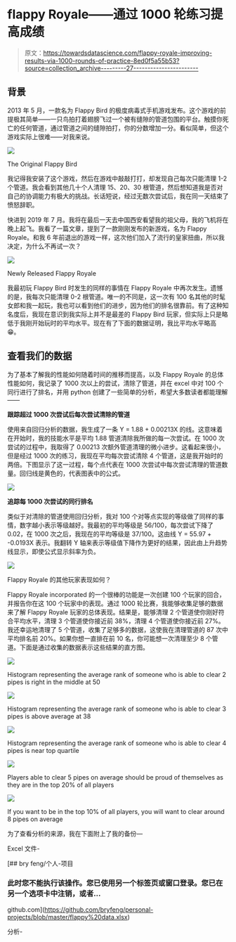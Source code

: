 # flappy Royale——通过 1000 轮练习提高成绩

> 原文：<https://towardsdatascience.com/flappy-royale-improving-results-via-1000-rounds-of-practice-8ed0f5a55b53?source=collection_archive---------27----------------------->

## 背景

2013 年 5 月，一款名为 Flappy Bird 的极度病毒式手机游戏发布。这个游戏的前提极其简单——一只鸟拍打着翅膀飞过一个被有缝隙的管道包围的平台。触摸你死亡的任何管道，通过管道之间的缝隙拍打，你的分数增加一分。看似简单，但这个游戏实际上很难——对我来说。

![](img/b75f56d883be64e5a2311297e177d71e.png)

The Original Flappy Bird

我记得我安装了这个游戏，然后在游戏中敲敲打打，却发现自己每次只能清理 1-2 个管道。我会看到其他几十个人清理 15、20、30 根管道，然后想知道我是否对自己的协调能力有极大的挑战。长话短说，经过无数次尝试后，我在同一天结束了愤怒辞职。

快进到 2019 年 7 月。我将在最后一天去中国西安看望我的祖父母，我的飞机将在晚上起飞。我看了一篇文章，提到了一款刚刚发布的新游戏，名为 Flappy Royale。和我 6 年前退出的游戏一样，这次他们加入了流行的皇家扭曲，所以我决定，为什么不再试一次？

![](img/a57c11685a8be64fa8f9736f83075c84.png)

Newly Released Flappy Royale

我最初玩 Flappy Bird 时发生的同样的事情在 Flappy Royale 中再次发生。遗憾的是，我每次只能清理 0-2 根管道。唯一的不同是，这一次有 100 名其他的时髦女郎和我一起玩，我也可以看到他们的进步，因为他们的排名很靠前。有了这种知名度后，我现在意识到我实际上并不是最差的 Flappy Bird 玩家，但实际上只是略低于我刚开始玩时的平均水平。现在有了下面的数据证明，我比平均水平略高😁。

## 查看我们的数据

为了基本了解我的性能如何随着时间的推移而提高，以及 Flappy Royale 的总体性能如何，我记录了 1000 次以上的尝试，清除了管道，并在 excel 中对 100 个同行进行了排名，并用 python 创建了一些简单的分析，希望大多数读者都能理解——

**跟踪超过 1000 次尝试后每次尝试清除的管道**

使用来自回归分析的数据，我生成了一条 Y = 1.88 + 0.00213X 的线。这意味着在开始时，我的技能水平是平均 1.88 管道清除我所做的每一次尝试。在 1000 次尝试的过程中，我取得了 0.00213 次额外管道清理的微小进步。这看起来很小，但是经过 1000 次的练习，我现在平均每次尝试清除 4 个管道，这是我开始时的两倍。下图显示了这一过程，每个点代表在 1000 次尝试中每次尝试清理的管道数量。回归线是黄色的，代表图表中的公式。

![](img/7f4fe47b72ab9053a20297a6a77c3fac.png)

**追踪每 1000 次尝试的同行排名**

类似于对清除的管道使用回归分析，我对 100 个对等点实现的等级做了同样的事情，数字越小表示等级越好。我最初的平均等级是 56/100，每次尝试下降了 0.02，在 1000 次之后，我现在的平均等级是 37/100。这由线 Y = 55.97 + -0.0193X 表示。我翻转 Y 轴来表示等级值下降作为更好的结果，因此由上升趋势线显示，即使公式显示斜率为负。

![](img/f25152194d4594d2ed3a3bef9844c07b.png)

Flappy Royale 的其他玩家表现如何？

Flappy Royale incorporated 的一个很棒的功能是一次创建 100 个玩家的回合，并报告你在这 100 个玩家中的表现。通过 1000 轮比赛，我能够收集足够的数据来了解 Flappy Royale 玩家的总体表现。结果是，能够清理 2 个管道使你刚好符合平均水平，清理 3 个管道使你接近前 38%，清理 4 个管道使你接近前 27%。我还幸运地清理了 5 个管道，收集了足够多的数据，这使我在清理管道的 87 次中平均排名前 20%。如果你想一直排在前 10 名，你可能想一次清理至少 8 个管道。下面是通过收集的数据表示这些结果的直方图。

![](img/daee60d8a2bc2a95a6377410ebbd6b39.png)

Histogram representing the average rank of someone who is able to clear 2 pipes is right in the middle at 50

![](img/668ebe10dc4642372848b3eaf9f09357.png)

Histogram representing the average rank of someone who is able to clear 3 pipes is above average at 38

![](img/c0d373a1efdfe03500d5087c4ccf66ba.png)

Histogram representing the average rank of someone who is able to clear 4 pipes is near top quartile

![](img/1318adedb1eb41853ab0d91def6a4aa3.png)

Players able to clear 5 pipes on average should be proud of themselves as they are in the top 20% of all players

![](img/0cf4eed00031c6adf2fb0f7057ef0804.png)

If you want to be in the top 10% of all players, you will want to clear around 8 pipes on average

为了查看分析的来源，我在下面附上了我的备份—

Excel 文件-

[](https://github.com/bryfeng/personal-projects/blob/master/flappy%20data.xlsx) [## bry feng/个人-项目

### 此时您不能执行该操作。您已使用另一个标签页或窗口登录。您已在另一个选项卡中注销，或者…

github.com](https://github.com/bryfeng/personal-projects/blob/master/flappy%20data.xlsx) 

分析-